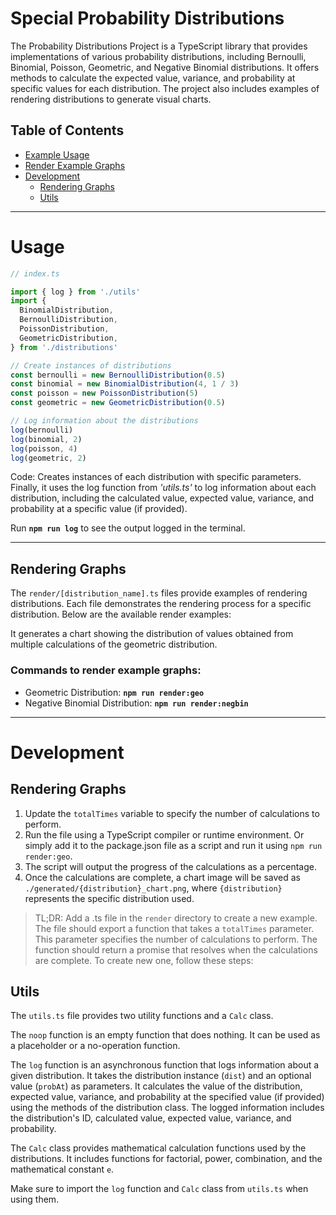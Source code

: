 # Special Probability Distributions

<p>
The Probability Distributions Project is a TypeScript library that provides implementations of various 
probability distributions, including Bernoulli, Binomial, Poisson, Geometric, and Negative Binomial 
distributions. It offers methods to calculate the expected value, variance, and probability at specific values 
for each distribution. The project also includes examples of rendering distributions to generate visual charts.
</p>

## Table of Contents

- [Example Usage](#usage)
- [Render Example Graphs](#rendering-graphs)
- [Development](#development)
  - [Rendering Graphs](#rendering-graphs-1)
  - [Utils](#utils)

---

# Usage

```typescript
// index.ts

import { log } from './utils'
import {
  BinomialDistribution,
  BernoulliDistribution,
  PoissonDistribution,
  GeometricDistribution,
} from './distributions'

// Create instances of distributions
const bernoulli = new BernoulliDistribution(0.5)
const binomial = new BinomialDistribution(4, 1 / 3)
const poisson = new PoissonDistribution(5)
const geometric = new GeometricDistribution(0.5)

// Log information about the distributions
log(bernoulli)
log(binomial, 2)
log(poisson, 4)
log(geometric, 2)
```

<p>
Code: Creates instances of each distribution with specific parameters. 
 Finally, it uses the log function from <i>'utils.ts'</i> to log information about each distribution,
  including the calculated value, expected value, variance, 
  and probability at a specific value (if provided).
</p>

Run **`npm run log`** to see the output logged in the terminal.

---

## Rendering Graphs

The `render/[distribution_name].ts` files provide examples of rendering distributions. Each file demonstrates the rendering process for a specific distribution. Below are the available render examples:

It generates a chart showing the distribution of values obtained from multiple calculations of the geometric distribution.

### Commands to render example graphs:

- Geometric Distribution: **`npm run render:geo`**
- Negative Binomial Distribution: **`npm run render:negbin`**

---

# Development

## Rendering Graphs

1. Update the `totalTimes` variable to specify the number of calculations to perform.
2. Run the file using a TypeScript compiler or runtime environment. Or simply add it to the package.json file as a script and run it using `npm run render:geo`.
3. The script will output the progress of the calculations as a percentage.
4. Once the calculations are complete, a chart image will be saved as `./generated/{distribution}_chart.png`, where `{distribution}` represents the specific distribution used.

> TL;DR: Add a .ts file in the `render` directory to create a new example. The file should export a function that takes a `totalTimes` parameter. This parameter specifies the number of calculations to perform. The function should return a promise that resolves when the calculations are complete. To create new one, follow these steps:

## Utils

The `utils.ts` file provides two utility functions and a `Calc` class.

The `noop` function is an empty function that does nothing. It can be used as a placeholder or a no-operation function.

The `log` function is an asynchronous function that logs information about a given distribution. It takes the distribution instance (`dist`) and an optional value (`probAt`) as parameters. It calculates the value of the distribution, expected value, variance, and probability at the specified value (if provided) using the methods of the distribution class. The logged information includes the distribution's ID, calculated value, expected value, variance, and probability.

The `Calc` class provides mathematical calculation functions used by the distributions. It includes functions for factorial, power, combination, and the mathematical constant `e`.

Make sure to import the `log` function and `Calc` class from `utils.ts` when using them.
